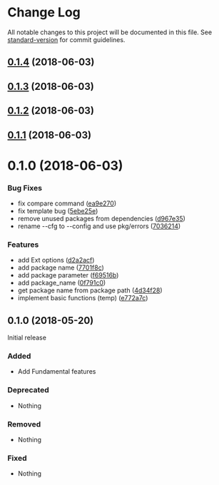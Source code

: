 # Change Log

All notable changes to this project will be documented in this file. See [standard-version](https://github.com/conventional-changelog/standard-version) for commit guidelines.

<a name="0.1.4"></a>
## [0.1.4](https://github.com/suzuki-shunsuke/go-gencfg/compare/v0.1.3...v0.1.4) (2018-06-03)



<a name="0.1.3"></a>
## [0.1.3](https://github.com/suzuki-shunsuke/go-gencfg/compare/v0.1.2...v0.1.3) (2018-06-03)



<a name="0.1.2"></a>
## [0.1.2](https://github.com/suzuki-shunsuke/go-gencfg/compare/v0.1.1...v0.1.2) (2018-06-03)



<a name="0.1.1"></a>
## [0.1.1](https://github.com/suzuki-shunsuke/go-gencfg/compare/v0.1.0...v0.1.1) (2018-06-03)



<a name="0.1.0"></a>
# 0.1.0 (2018-06-03)


### Bug Fixes

* fix compare command ([ea9e270](https://github.com/suzuki-shunsuke/go-gencfg/commit/ea9e270))
* fix template bug ([5ebe25e](https://github.com/suzuki-shunsuke/go-gencfg/commit/5ebe25e))
* remove unused packages from dependencies ([d967e35](https://github.com/suzuki-shunsuke/go-gencfg/commit/d967e35))
* rename --cfg to --config and use pkg/errors ([7036214](https://github.com/suzuki-shunsuke/go-gencfg/commit/7036214))


### Features

* add Ext options ([d2a2acf](https://github.com/suzuki-shunsuke/go-gencfg/commit/d2a2acf))
* add package name ([7701f8c](https://github.com/suzuki-shunsuke/go-gencfg/commit/7701f8c))
* add package parameter ([f69516b](https://github.com/suzuki-shunsuke/go-gencfg/commit/f69516b))
* add package_name ([0f791c0](https://github.com/suzuki-shunsuke/go-gencfg/commit/0f791c0))
* get package name from package path ([4d34f28](https://github.com/suzuki-shunsuke/go-gencfg/commit/4d34f28))
* implement basic functions (temp) ([e772a7c](https://github.com/suzuki-shunsuke/go-gencfg/commit/e772a7c))



## 0.1.0 (2018-05-20)

Initial release

### Added

- Add Fundamental features

### Deprecated

- Nothing

### Removed

- Nothing

### Fixed

- Nothing
